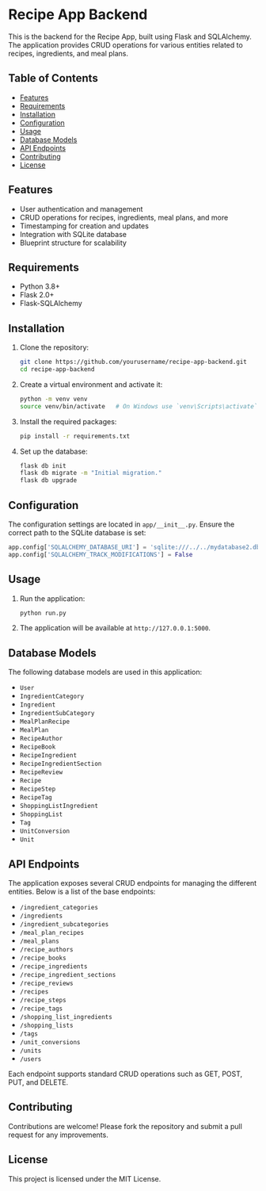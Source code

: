 
# Recipe App Backend

This is the backend for the Recipe App, built using Flask and SQLAlchemy. The application provides CRUD operations for various entities related to recipes, ingredients, and meal plans.

## Table of Contents
- [Features](#features)
- [Requirements](#requirements)
- [Installation](#installation)
- [Configuration](#configuration)
- [Usage](#usage)
- [Database Models](#database-models)
- [API Endpoints](#api-endpoints)
- [Contributing](#contributing)
- [License](#license)

## Features
- User authentication and management
- CRUD operations for recipes, ingredients, meal plans, and more
- Timestamping for creation and updates
- Integration with SQLite database
- Blueprint structure for scalability

## Requirements
- Python 3.8+
- Flask 2.0+
- Flask-SQLAlchemy

## Installation
1. Clone the repository:
   ```sh
   git clone https://github.com/yourusername/recipe-app-backend.git
   cd recipe-app-backend
   ```

2. Create a virtual environment and activate it:
   ```sh
   python -m venv venv
   source venv/bin/activate   # On Windows use `venv\Scripts\activate`
   ```

3. Install the required packages:
   ```sh
   pip install -r requirements.txt
   ```

4. Set up the database:
   ```sh
   flask db init
   flask db migrate -m "Initial migration."
   flask db upgrade
   ```

## Configuration
The configuration settings are located in `app/__init__.py`. Ensure the correct path to the SQLite database is set:
```python
app.config['SQLALCHEMY_DATABASE_URI'] = 'sqlite:///../../mydatabase2.db'
app.config['SQLALCHEMY_TRACK_MODIFICATIONS'] = False
```

## Usage
1. Run the application:
   ```sh
   python run.py
   ```

2. The application will be available at `http://127.0.0.1:5000`.

## Database Models
The following database models are used in this application:
- `User`
- `IngredientCategory`
- `Ingredient`
- `IngredientSubCategory`
- `MealPlanRecipe`
- `MealPlan`
- `RecipeAuthor`
- `RecipeBook`
- `RecipeIngredient`
- `RecipeIngredientSection`
- `RecipeReview`
- `Recipe`
- `RecipeStep`
- `RecipeTag`
- `ShoppingListIngredient`
- `ShoppingList`
- `Tag`
- `UnitConversion`
- `Unit`

## API Endpoints
The application exposes several CRUD endpoints for managing the different entities. Below is a list of the base endpoints:

- `/ingredient_categories`
- `/ingredients`
- `/ingredient_subcategories`
- `/meal_plan_recipes`
- `/meal_plans`
- `/recipe_authors`
- `/recipe_books`
- `/recipe_ingredients`
- `/recipe_ingredient_sections`
- `/recipe_reviews`
- `/recipes`
- `/recipe_steps`
- `/recipe_tags`
- `/shopping_list_ingredients`
- `/shopping_lists`
- `/tags`
- `/unit_conversions`
- `/units`
- `/users`

Each endpoint supports standard CRUD operations such as GET, POST, PUT, and DELETE.

## Contributing
Contributions are welcome! Please fork the repository and submit a pull request for any improvements.

## License
This project is licensed under the MIT License.
